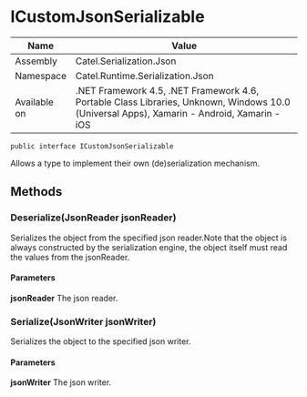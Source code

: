 

# ICustomJsonSerializable

Name|Value
---|---
Assembly|Catel.Serialization.Json
Namespace|Catel.Runtime.Serialization.Json
Available on|.NET Framework 4.5, .NET Framework 4.6, Portable Class Libraries, Unknown, Windows 10.0 (Universal Apps), Xamarin - Android, Xamarin - iOS

```
public interface ICustomJsonSerializable
```

Allows a type to implement their own (de)serialization mechanism.



## Methods

### Deserialize(JsonReader jsonReader)

Serializes the object from the specified json reader.Note that the object is always constructed by the serialization engine, the object itself must read the values from the jsonReader.

#### Parameters

**jsonReader**
The json reader.



### Serialize(JsonWriter jsonWriter)

Serializes the object to the specified json writer.

#### Parameters

**jsonWriter**
The json writer.



